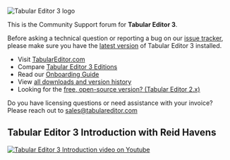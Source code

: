 ![Tabular Editor 3 logo](https://user-images.githubusercontent.com/8976200/193217149-97b85732-759d-48eb-9dc6-8b62c0e38671.png)

This is the Community Support forum for **Tabular Editor 3**.

Before asking a technical question or reporting a bug on our [issue tracker](https://github.com/TabularEditor/TabularEditor3/issues), please make sure you have the [latest version](https://github.com/TabularEditor/TabularEditor3/releases/latest) of Tabular Editor 3 installed.

- Visit [TabularEditor.com](https://tabulareditor.com)
- Compare [Tabular Editor 3 Editions](https://docs.tabulareditor.com/te3/editions.html)
- Read our [Onboarding Guide](https://docs.tabulareditor.com/onboarding/index.html)
- View [all downloads and version history](https://docs.tabulareditor.com/te3/other/downloads.html)
- Looking for the [free, open-source version? (Tabular Editor 2.x)](https://github.com/tabulareditor/tabulareditor)

Do you have licensing questions or need assistance with your invoice? Please reach out to [sales@tabulareditor.com](mailto:sales@tabulareditor.com)

## Tabular Editor 3 Introduction with Reid Havens

[![Tabular Editor 3 Introduction video on Youtube](https://img.youtube.com/vi/pt3DdcjfImY/0.jpg)](https://www.youtube.com/watch?v=pt3DdcjfImY)
